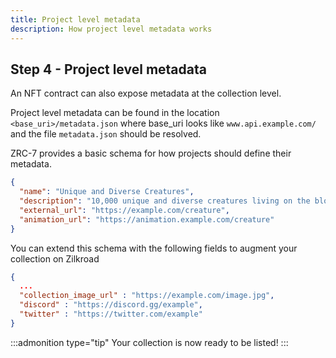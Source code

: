 ```yaml
---
title: Project level metadata
description: How project level metadata works
---
```


## Step 4 - Project level metadata

An NFT contract can also expose metadata at the collection level.

Project level metadata can be found in the location `<base_uri>/metadata.json` where base_uri looks like `www.api.example.com/` and the file `metadata.json` should be resolved.

ZRC-7 provides a basic schema for how projects should define their metadata.

```json
{
  "name": "Unique and Diverse Creatures",
  "description": "10,000 unique and diverse creatures living on the blockchain.",
  "external_url": "https://example.com/creature",
  "animation_url": "https://animation.example.com/creature"
}
```

You can extend this schema with the following fields to augment your collection on Zilkroad

```json
{
  ...
  "collection_image_url" : "https://example.com/image.jpg",
  "discord" : "https://discord.gg/example",
  "twitter" : "https://twitter.com/example"
}
```

:::admonition type="tip"
Your collection is now ready to be listed!
:::
